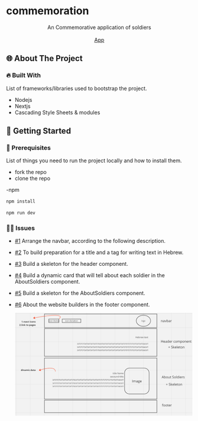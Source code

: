 # commemoration

<p align="center">
An Commemorative application of soldiers
<br/>
<br/>
<a href="/">App</a>
</p>

<!-- ABOUT THE PROJECT -->

## 🌐 About The Project

### 🔥 Built With

List of frameworks/libraries used to bootstrap the project.

- Nodejs
- Nextjs
- Cascading Style Sheets & modules

<!-- GETTING STARTED -->

## 🚀 Getting Started

### 📃 Prerequisites

List of things you need to run the project locally and how to install them.

- fork the repo
- clone the repo

-npm

```sh
npm install
```
```sh
npm run dev
```

### 👩‍💻 Issues

- [#1](https://github.com/Haim-S/commemoration/issues/1) Arrange the navbar, according to the following description.
- [#2](https://github.com/Haim-S/commemoration/issues/2) To build preparation for a title and a tag for writing text in Hebrew.
- [#3](https://github.com/Haim-S/commemoration/issues/3) Build a skeleton for the header component.
- [#4](https://github.com/Haim-S/commemoration/issues/4) Build a dynamic card that will tell about each soldier in the AboutSoldiers component.
- [#5](https://github.com/Haim-S/commemoration/issues/5) Build a skeleton for the AboutSoldiers component.
- [#6](https://github.com/Haim-S/commemoration/issues/6) About the website builders in the footer component.

  <img src="./imageReadMe.png">

